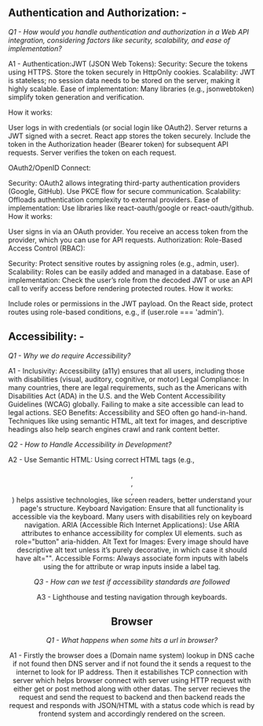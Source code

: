 ## Authentication and Authorization: -

_Q1 - How would you handle authentication and authorization in a Web API integration, considering factors like security, scalability, and ease of implementation?_

A1 - Authentication:JWT (JSON Web Tokens):
Security: Secure the tokens using HTTPS. Store the token securely in HttpOnly cookies.
Scalability: JWT is stateless; no session data needs to be stored on the server, making it highly scalable.
Ease of implementation: Many libraries (e.g., jsonwebtoken) simplify token generation and verification.

How it works:

User logs in with credentials (or social login like OAuth2).
Server returns a JWT signed with a secret.
React app stores the token securely.
Include the token in the Authorization header (Bearer token) for subsequent API requests.
Server verifies the token on each request.

OAuth2/OpenID Connect:

Security: OAuth2 allows integrating third-party authentication providers (Google, GitHub). Use PKCE flow for secure communication.
Scalability: Offloads authentication complexity to external providers.
Ease of implementation: Use libraries like react-oauth/google or react-oauth/github.
How it works:

User signs in via an OAuth provider.
You receive an access token from the provider, which you can use for API requests. Authorization:
Role-Based Access Control (RBAC):

Security: Protect sensitive routes by assigning roles (e.g., admin, user).
Scalability: Roles can be easily added and managed in a database.
Ease of implementation: Check the user’s role from the decoded JWT or use an API call to verify access before rendering protected routes.
How it works:

Include roles or permissions in the JWT payload.
On the React side, protect routes using role-based conditions, e.g., if (user.role === 'admin').

## Accessibility: -

_Q1 - Why we do require Accessibility?_

A1 - Inclusivity: Accessibility (a11y) ensures that all users, including those with disabilities (visual, auditory, cognitive, or motor)
Legal Compliance: In many countries, there are legal requirements, such as the Americans with Disabilities Act (ADA) in the U.S. and the Web Content Accessibility Guidelines (WCAG) globally. Failing to make a site accessible can lead to legal actions.
SEO Benefits: Accessibility and SEO often go hand-in-hand. Techniques like using semantic HTML, alt text for images, and descriptive headings also help search engines crawl and rank content better.

_Q2 - How to Handle Accessibility in Development?_

A2 - Use Semantic HTML: Using correct HTML tags (e.g., <header>, <nav>, <article>, <section>) helps assistive technologies, like screen readers, better understand your page's structure.
Keyboard Navigation: Ensure that all functionality is accessible via the keyboard. Many users with disabilities rely on keyboard navigation.
ARIA (Accessible Rich Internet Applications): Use ARIA attributes to enhance accessibility for complex UI elements. such as role="button" aria-hidden.
Alt Text for Images: Every image should have descriptive alt text unless it’s purely decorative, in which case it should have alt="".
Accessible Forms: Always associate form inputs with labels using the for attribute or wrap inputs inside a label tag.

_Q3 - How can we test if accessibility standards are followed_

A3 - Lighthouse and testing navigation through keyboards.

## Browser

_Q1 - What happens when some hits a url in browser?_

A1 - Firstly the browser does a (Domain name system) lookup in DNS cache if not found then DNS server and if not found the it sends a request to the internet to look for IP address. Then it estabilishes TCP connection with server which helps browser connect with server using HTTP request with either get or post method along with other datas. The server recieves the request and send the request to backend and then backend reads the request and responds with JSON/HTML with a status code which is read by frontend system and accordingly rendered on the screen.
